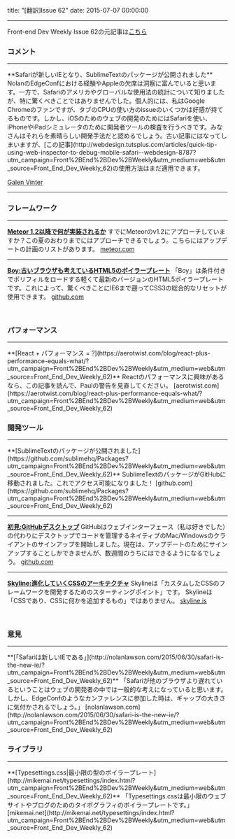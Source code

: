 title: "[翻訳]Issue 62"
date: 2015-07-07 00:00:00

---
Front-end Dev Weekly Issue 62の元記事は[こちら](https://frontenddevweekly.curated.co/issues/62)

### コメント
<hr>
**Safariが新しいIEとなり、SublimeTextのパッケージが公開されました**
NolanのEdgeConfにおける経験やAppleの欠席は洞察に富んでいると思います。一方で、Safariのアメリカやグローバルな使用法の統計について知りましたが、特に驚くべきことではありませんでした。個人的には、私はGoogle Chromeのファンですが、タブのCPUの使い方のissueのいくつかは好感が持てるものです。しかし、iOSのためのウェブの開発のためにはSafariを使い、iPhoneやiPadシミュレータのために開発者ツールの検査を行うべきです。みなさんはそれらを素晴らしい開発手法だと認めるでしょう。古い記事にはなってしまいますが、[この記事](http://webdesign.tutsplus.com/articles/quick-tip-using-web-inspector-to-debug-mobile-safari--webdesign-8787?utm_campaign=Front%2BEnd%2BDev%2BWeekly&utm_medium=web&utm_source=Front_End_Dev_Weekly_62)の使用方法はまだ適用できます。


[Galen Vinter](https://twitter.com/gvinter)

<hr>

### フレームワーク

<hr>

**[Meteor 1.2以降で何が実装されるか](http://info.meteor.com/blog/whats-coming-in-meteor-12-and-beyond?utm_campaign=Front%2BEnd%2BDev%2BWeekly&utm_medium=web&utm_source=Front_End_Dev_Weekly_62)**
すでにMeteorのv1.2にアプローチしていますか？この夏のおわりまでにはアプローチできるでしょう。こちらにはアップデートの計画のリストがあります。
[meteor.com](http://info.meteor.com/blog/whats-coming-in-meteor-12-and-beyond?utm_campaign=Front%2BEnd%2BDev%2BWeekly&utm_medium=web&utm_source=Front_End_Dev_Weekly_62)

---

**[Boy:古いブラウザも考えているHTML5のボイラープレート](https://github.com/corysimmons/boy?utm_campaign=Front%2BEnd%2BDev%2BWeekly&utm_medium=web&utm_source=Front_End_Dev_Weekly_62)**
「Boy」は条件付きでポリフィルをロードする軽くて最新のバージョンのHTML5ボイラープレートです。これによって、驚くべきことにIE6まで遡ってCSS3の総合的なリセットが使用できます。
[github.com](https://github.com/corysimmons/boy?utm_campaign=Front%2BEnd%2BDev%2BWeekly&utm_medium=web&utm_source=Front_End_Dev_Weekly_62)

<br>

### パフォーマンス

<hr>
**[React + パフォーマンス = ?](https://aerotwist.com/blog/react-plus-performance-equals-what/?utm_campaign=Front%2BEnd%2BDev%2BWeekly&utm_medium=web&utm_source=Front_End_Dev_Weekly_62)**
Reactのパフォーマンスに興味があるなら、この記事を読んで、Paulの警告を見直してください。
[aerotwist.com](https://aerotwist.com/blog/react-plus-performance-equals-what/?utm_campaign=Front%2BEnd%2BDev%2BWeekly&utm_medium=web&utm_source=Front_End_Dev_Weekly_62)

<br>

### 開発ツール

<hr>
**[SublimeTextのパッケージが公開されました](https://github.com/sublimehq/Packages?utm_campaign=Front%2BEnd%2BDev%2BWeekly&utm_medium=web&utm_source=Front_End_Dev_Weekly_62)**
SublimeTextのパッケージがGitHubに移動されました。これでアクセス可能になりました！
[github.com](https://github.com/sublimehq/Packages?utm_campaign=Front%2BEnd%2BDev%2BWeekly&utm_medium=web&utm_source=Front_End_Dev_Weekly_62)

---

**[初見:GitHubデスクトップ](https://desktop.github.com/?utm_campaign=Front%2BEnd%2BDev%2BWeekly&utm_medium=web&utm_source=Front_End_Dev_Weekly_62)**
GitHubはウェブインターフェース（私は好きでした）の代わりにデスクトップでコードを管理するネイティブのMac/Windowsのクライアントのサインアップを開始しました。現在は、アップデートのためにサインアップすることしかできませんが、数週間のうちにはできるようになるでしょう。
[github.com](https://desktop.github.com/?utm_campaign=Front%2BEnd%2BDev%2BWeekly&utm_medium=web&utm_source=Front_End_Dev_Weekly_62)

---

**[Skyline:進化していくCSSのアーキテクチャ](http://skyline.is/?utm_campaign=Front%2BEnd%2BDev%2BWeekly&utm_medium=web&utm_source=Front_End_Dev_Weekly_62)**
Skylineは「カスタムしたCSSのフレームワークを開発するためのスターティングポイント」です。
Skylineは「CSSであり、CSSに何かを追加するもの」ではありません。
[skyline.is](http://skyline.is/?utm_campaign=Front%2BEnd%2BDev%2BWeekly&utm_medium=web&utm_source=Front_End_Dev_Weekly_62)

<br>

### 意見

<hr>
**[「Safariは新しいIEである」](http://nolanlawson.com/2015/06/30/safari-is-the-new-ie/?utm_campaign=Front%2BEnd%2BDev%2BWeekly&utm_medium=web&utm_source=Front_End_Dev_Weekly_62)**
「Safariが他のブラウザより遅れているということはウェブの開発者の中では一般的な考えになっていると思います。しかし、EdgeConfのようなカンファレンスに参加した時は、ギャップの大きさに気付かされるでしょう。」
[nolanlawson.com](http://nolanlawson.com/2015/06/30/safari-is-the-new-ie/?utm_campaign=Front%2BEnd%2BDev%2BWeekly&utm_medium=web&utm_source=Front_End_Dev_Weekly_62)

<br>

### ライブラリ

<hr>
**[Typesettings.css|最小限の型のボイラープレート](http://mikemai.net/typesettings/index.html?utm_campaign=Front%2BEnd%2BDev%2BWeekly&utm_medium=web&utm_source=Front_End_Dev_Weekly_62)**
「Typesettings.cssは最小限のウェブサイトやブログのためのタイポグラフィのボイラープレートです。」
[mikemai.net](http://mikemai.net/typesettings/index.html?utm_campaign=Front%2BEnd%2BDev%2BWeekly&utm_medium=web&utm_source=Front_End_Dev_Weekly_62)
